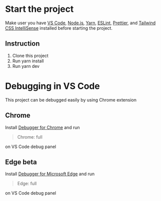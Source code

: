 # Start the project

Make user you have [VS Code](https://code.visualstudio.com/), [Node.js](https://nodejs.org/en/), [Yarn](https://yarnpkg.com/lang/en/), [ESLint](https://marketplace.visualstudio.com/items?itemName=dbaeumer.vscode-eslint), [Prettier](https://marketplace.visualstudio.com/items?itemName=esbenp.prettier-vscode), and [Tailwind CSS IntelliSense](https://marketplace.visualstudio.com/items?itemName=bradlc.vscode-tailwindcss) installed before starting the project.

## Instruction

1. Clone this project
2. Run yarn install
3. Run yarn dev

# Debugging in VS Code

This project can be debugged easily by using Chrome extension

## Chrome

Install [Debugger for Chrome](https://marketplace.visualstudio.com/items?itemName=msjsdiag.debugger-for-chrome) and run

> Chrome: full

on VS Code debug panel

## Edge beta

Install [Debugger for Microsoft Edge](https://marketplace.visualstudio.com/items?itemName=msjsdiag.debugger-for-edge) and run

> Edge: full

on VS Code debug panel
